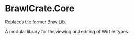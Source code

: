 # BrawlCrate.Core
Replaces the former BrawlLib.

A modular library for the viewing and editing of Wii file types.
